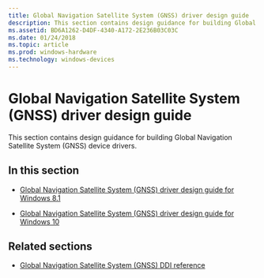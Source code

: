```yaml
---
title: Global Navigation Satellite System (GNSS) driver design guide
description: This section contains design guidance for building Global Navigation Satellite System (GNSS) device drivers.
ms.assetid: BD6A1262-D4DF-4340-A172-2E236B03C03C
ms.date: 01/24/2018
ms.topic: article
ms.prod: windows-hardware
ms.technology: windows-devices
---
```


# Global Navigation Satellite System (GNSS) driver design guide

This section contains design guidance for building Global Navigation Satellite System (GNSS) device drivers.

## In this section

- [Global Navigation Satellite System (GNSS) driver design guide for Windows 8.1](gnss-driver-design-guide-for-windows-8-1.md)

- [Global Navigation Satellite System (GNSS) driver design guide for Windows 10](gnss-driver-design-guide-for-windows-10.md)

## Related sections

- [Global Navigation Satellite System (GNSS) DDI reference](/windows-hardware/drivers/ddi/gnssdriver/index)